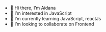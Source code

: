 - 👋 Hi there, I’m Aidana
- 👀 I’m interested in JavaScript
- 🌱 I’m currently learning JavaScript, reactJs
- 💞️ I’m looking to collaborate on Frontend



<!---
TurduevaA/TurduevaA is a ✨ special ✨ repository because its `README.md` (this file) appears on your GitHub profile.
You can click the Preview link to take a look at your changes.
--->
